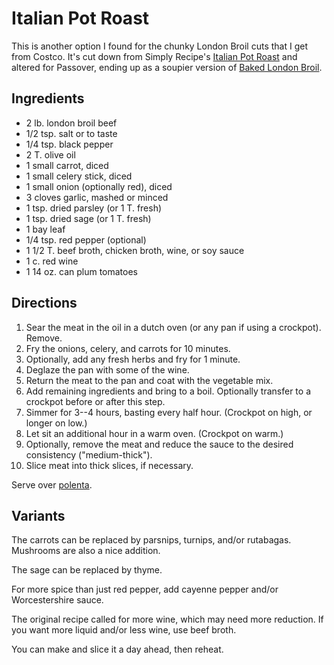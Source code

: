 # Italian Pot Roast

This is another option I found for the chunky London Broil cuts that I get from Costco.  It's cut down from Simply Recipe's [Italian Pot Roast](https://www.simplyrecipes.com/recipes/italian_pot_roast/) and altered for Passover, ending up as a soupier version of [Baked London Broil](../meat/bakedLondon.md).

## Ingredients

* 2 lb. london broil beef
* 1/2 tsp. salt or to taste
* 1/4 tsp. black pepper
* 2 T. olive oil
* 1 small carrot, diced
* 1 small celery stick, diced
* 1 small onion (optionally red), diced
* 3 cloves garlic, mashed or minced
* 1 tsp. dried parsley (or 1 T. fresh)
* 1 tsp. dried sage (or 1 T. fresh)
* 1 bay leaf
* 1/4 tsp. red pepper (optional)
* 1 1/2 T. beef broth, chicken broth, wine, or soy sauce
* 1 c. red wine
* 1 14 oz. can plum tomatoes


## Directions

1. Sear the meat in the oil in a dutch oven (or any pan if using a crockpot).  Remove.
2. Fry the onions, celery, and carrots for 10 minutes.
3. Optionally, add any fresh herbs and fry for 1 minute.
4. Deglaze the pan with some of the wine.
5. Return the meat to the pan and coat with the vegetable mix.
6. Add remaining ingredients and bring to a boil.  Optionally transfer to a crockpot before or after this step.
7. Simmer for 3--4 hours, basting every half hour.  (Crockpot on high, or longer on low.)
8. Let sit an additional hour in a warm oven.  (Crockpot on warm.)
9. Optionally, remove the meat and reduce the sauce to the desired consistency ("medium-thick").
10. Slice meat into thick slices, if necessary.

Serve over [polenta](../vegetables/polenta.md).

## Variants

The carrots can be replaced by parsnips, turnips, and/or rutabagas.  Mushrooms are also a nice addition.

The sage can be replaced by thyme.

For more spice than just red pepper, add cayenne pepper and/or Worcestershire sauce.

The original recipe called for more wine, which may need more reduction.  If you want more liquid and/or less wine, use beef broth.

You can make and slice it a day ahead, then reheat.

